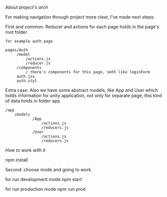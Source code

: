 *About project's arch*

For making navigation through project more clear, I've made next steps:

First and common:
    Reducer and actions for each page holds in the page's root folder.

    for example auth page

    pages/Auth
         /model
             /actions.js
             /reducer.js
         /components
             / there's components for this page, smth like loginForm
         auth.jsx
         auth.styl

Extra case:
    Also we have some abstract models, like App and User which holds information for unity application, not only for separate page,
    this kind of data holds in folder app

    /app
        /models
                /App
                    /actions.js
                    /reducers.js
                /User
                    /actions.js
                    /reducers.js




*How to work with it*

npm install

Second: choose mode and going to work.

for run development mode
    npm start

for run production mode
    npm run prod

